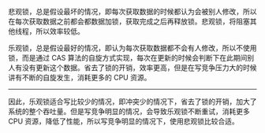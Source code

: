 悲观锁，总是假设最坏的情况，即每次获取数据的时候都认为会被别人修改，所以在每次获取数据之前都会都数据加锁，获取完成之后再释放锁。悲观锁，将阻塞其他线程，所以效率较低。

乐观锁，总是假设最好的情况，即认为每次获取数据都不会有人修改，所以不使用锁，而是通过 CAS 算法的自旋方式实现，每次在更新的时候会判断下在此期间别人有没有更新这个数据。省去了锁的开销，效率更高，但是在写竞争压力大的时候讲有不断的自旋发生，消耗更多的 CPU 资源。

-------

因此，乐观锁适合写比较少的情况，即冲突少的情况下，省去了锁的开销，加大了系统的整个吞吐量。但是写竞争明显的情况，会导致乐观锁不断重试，消耗更多 CPU 资源，降低了性能，所以写竞争明显的情况下，使用悲观锁比较合适。
